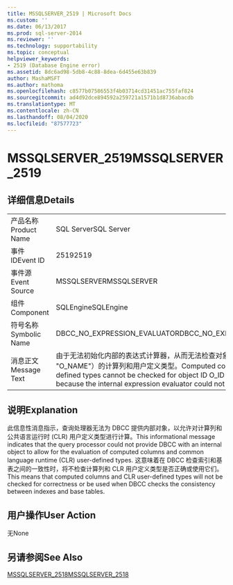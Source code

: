 ```yaml
---
title: MSSQLSERVER_2519 | Microsoft Docs
ms.custom: ''
ms.date: 06/13/2017
ms.prod: sql-server-2014
ms.reviewer: ''
ms.technology: supportability
ms.topic: conceptual
helpviewer_keywords:
- 2519 (Database Engine error)
ms.assetid: 8dc6ad98-5db8-4c88-8dea-6d455e63b839
author: MashaMSFT
ms.author: mathoma
ms.openlocfilehash: c8577b07586553f4b03714cd31451ac755faf824
ms.sourcegitcommit: ad4d92dce894592a259721a1571b1d8736abacdb
ms.translationtype: MT
ms.contentlocale: zh-CN
ms.lasthandoff: 08/04/2020
ms.locfileid: "87577723"
---
```

# <a name="mssqlserver_2519"></a><span data-ttu-id="edf1f-102">MSSQLSERVER_2519</span><span class="sxs-lookup"><span data-stu-id="edf1f-102">MSSQLSERVER_2519</span></span>
    
## <a name="details"></a><span data-ttu-id="edf1f-103">详细信息</span><span class="sxs-lookup"><span data-stu-id="edf1f-103">Details</span></span>  
  
|||  
|-|-|  
|<span data-ttu-id="edf1f-104">产品名称</span><span class="sxs-lookup"><span data-stu-id="edf1f-104">Product Name</span></span>|<span data-ttu-id="edf1f-105">SQL Server</span><span class="sxs-lookup"><span data-stu-id="edf1f-105">SQL Server</span></span>|  
|<span data-ttu-id="edf1f-106">事件 ID</span><span class="sxs-lookup"><span data-stu-id="edf1f-106">Event ID</span></span>|<span data-ttu-id="edf1f-107">2519</span><span class="sxs-lookup"><span data-stu-id="edf1f-107">2519</span></span>|  
|<span data-ttu-id="edf1f-108">事件源</span><span class="sxs-lookup"><span data-stu-id="edf1f-108">Event Source</span></span>|<span data-ttu-id="edf1f-109">MSSQLSERVER</span><span class="sxs-lookup"><span data-stu-id="edf1f-109">MSSQLSERVER</span></span>|  
|<span data-ttu-id="edf1f-110">组件</span><span class="sxs-lookup"><span data-stu-id="edf1f-110">Component</span></span>|<span data-ttu-id="edf1f-111">SQLEngine</span><span class="sxs-lookup"><span data-stu-id="edf1f-111">SQLEngine</span></span>|  
|<span data-ttu-id="edf1f-112">符号名称</span><span class="sxs-lookup"><span data-stu-id="edf1f-112">Symbolic Name</span></span>|<span data-ttu-id="edf1f-113">DBCC_NO_EXPRESSION_EVALUATOR</span><span class="sxs-lookup"><span data-stu-id="edf1f-113">DBCC_NO_EXPRESSION_EVALUATOR</span></span>|  
|<span data-ttu-id="edf1f-114">消息正文</span><span class="sxs-lookup"><span data-stu-id="edf1f-114">Message Text</span></span>|<span data-ttu-id="edf1f-115">由于无法初始化内部的表达式计算器，从而无法检查对象 ID O_ID（对象 "O_NAME"）的计算列和用户定义类型。</span><span class="sxs-lookup"><span data-stu-id="edf1f-115">Computed columns and user-defined types cannot be checked for object ID O_ID (object "O_NAME") because the internal expression evaluator could not be initialized.</span></span>|  
  
## <a name="explanation"></a><span data-ttu-id="edf1f-116">说明</span><span class="sxs-lookup"><span data-stu-id="edf1f-116">Explanation</span></span>  
 <span data-ttu-id="edf1f-117">此信息性消息指示，查询处理器无法为 DBCC 提供内部对象，以允许对计算列和公共语言运行时 (CLR) 用户定义类型进行计算。</span><span class="sxs-lookup"><span data-stu-id="edf1f-117">This informational message indicates that the query processor could not provide DBCC with an internal object to allow for the evaluation of computed columns and common language runtime (CLR) user-defined types.</span></span> <span data-ttu-id="edf1f-118">这意味着在 DBCC 检查索引和基表之间的一致性时，将不检查计算列和 CLR 用户定义类型是否正确或使用它们。</span><span class="sxs-lookup"><span data-stu-id="edf1f-118">This means that computed columns and CLR user-defined types will not be checked for correctness or be used when DBCC checks the consistency between indexes and base tables.</span></span>  
  
## <a name="user-action"></a><span data-ttu-id="edf1f-119">用户操作</span><span class="sxs-lookup"><span data-stu-id="edf1f-119">User Action</span></span>  
 <span data-ttu-id="edf1f-120">无</span><span class="sxs-lookup"><span data-stu-id="edf1f-120">None</span></span>  
  
## <a name="see-also"></a><span data-ttu-id="edf1f-121">另请参阅</span><span class="sxs-lookup"><span data-stu-id="edf1f-121">See Also</span></span>  
 [<span data-ttu-id="edf1f-122">MSSQLSERVER_2518</span><span class="sxs-lookup"><span data-stu-id="edf1f-122">MSSQLSERVER_2518</span></span>](mssqlserver-2518-database-engine-error.md)  
  
  
